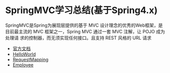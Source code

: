 # SpringMVC学习总结(基于Spring4.x)
SpringMVC是Spring为展现层提供的基于 MVC 设计理念的优秀的Web框架，是目前最主流的 MVC 框架之一，Spring MVC 通过一套 MVC 注解，让 POJO 成为处理请
求的控制器，而无须实现任何接口。且支持 REST 风格的 URL 请求
* [官方文档](https://docs.spring.io/spring/docs/4.3.22.RELEASE/spring-framework-reference/htmlsingle/)
* [HelloWorld](https://github.com/Ywfy/Learning-summary-for-SpringMVC/tree/master/HelloWorld)
* [RequestMapping](https://github.com/Ywfy/Learning-summary-for-SpringMVC/tree/master/RequestMapping)
* [Employee]()

